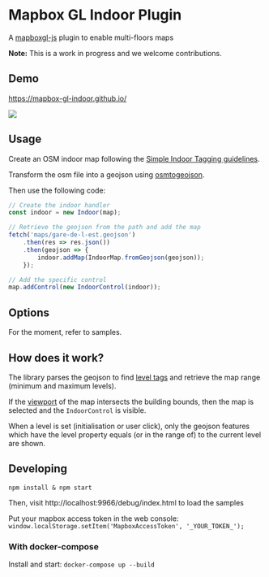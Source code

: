# Mapbox GL Indoor Plugin

A [mapboxgl-js](https://github.com/mapbox/mapbox-gl-js) plugin to enable multi-floors maps

__Note:__ This is a work in progress and we welcome contributions.


## Demo

https://mapbox-gl-indoor.github.io/

<img src="https://user-images.githubusercontent.com/3089186/81498920-f2ed3300-92c7-11ea-8314-1a5175c5e73a.png" style="max-width:600px" />

## Usage

Create an OSM indoor map following the [Simple Indoor Tagging guidelines](https://wiki.openstreetmap.org/wiki/Simple_Indoor_Tagging).

Transform the osm file into a geojson using [osmtogeojson](https://github.com/tyrasd/osmtogeojson).

Then use the following code:

```js
// Create the indoor handler
const indoor = new Indoor(map);

// Retrieve the geojson from the path and add the map
fetch('maps/gare-de-l-est.geojson')
    .then(res => res.json())
    .then(geojson => {
        indoor.addMap(IndoorMap.fromGeojson(geojson));
    });

// Add the specific control
map.addControl(new IndoorControl(indoor));
```

## Options

For the moment, refer to samples.


## How does it work?

The library parses the geojson to find [level tags](https://wiki.openstreetmap.org/wiki/Key:level) and retrieve the map range (minimum and maximum levels).

If the [viewport](https://github.com/mapbox/mapbox-gl-js/blob/master/src/ui/map.js#L601) of the map intersects the building bounds, then the map is selected and the `IndoorControl` is visible.

When a level is set (initialisation or user click), only the geojson features which have the level property equals (or in the range of) to the current level are shown.


## Developing

    npm install & npm start

Then, visit http://localhost:9966/debug/index.html to load the samples

Put your mapbox access token in the web console:
`window.localStorage.setItem('MapboxAccessToken', '_YOUR_TOKEN_');`

### With docker-compose

Install and start: `docker-compose up --build`
